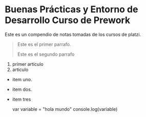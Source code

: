 # Buenas Prácticas y Entorno de Desarrollo Curso de Prework

Este es un compendio de notas tomadas de los cursos de 
platzi.

> Este es el primer parrafo.
>
> Este es el segundo parrafo

1. primer articulo
2. articulo

* item uno.
* item dos.
* item tres 

    var variable = "hola mundo"
    console.log(variable)

